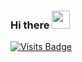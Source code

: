 ### Hi there <img src="https://github.com/sciencepal/sciencepal/blob/master/assets/Hi.gif" width="29px">
 [![Visits Badge](https://badges.pufler.dev/visits/dhruv004/dhruv004)](https://badges.pufler.dev/visits/dhruv004/dhruv004)
<!--
**dhruv004/dhruv004** is a ✨ _special_ ✨ repository because its `README.md` (this file) appears on your GitHub profile.

Here are some ideas to get you started:

- 🔭 I’m currently working on ...
- 🌱 I’m currently learning ...
- 👯 I’m looking to collaborate on ...
- 🤔 I’m looking for help with ...
- 💬 Ask me about ...
- 📫 How to reach me: ...
- 😄 Pronouns: ...
- ⚡ Fun fact: ...
-->
